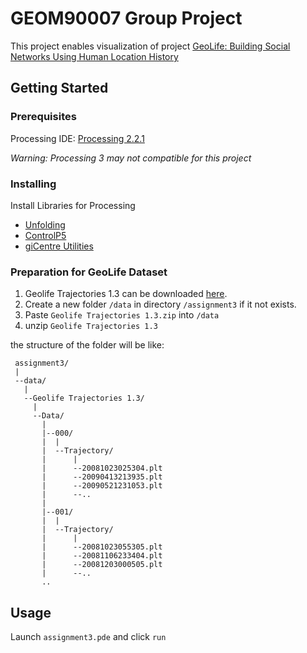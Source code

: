 # GEOM90007 Group Project

This project enables visualization of project [GeoLife: Building Social Networks Using Human Location History](https://www.microsoft.com/en-us/research/project/geolife-building-social-networks-using-human-location-history/?from=http%3A%2F%2Fresearch.microsoft.com%2Fen-us%2Fprojects%2Fgeolife%2Fdefault.aspx)


## Getting Started



### Prerequisites
Processing IDE: [Processing 2.2.1](https://processing.org/download/)

*Warning: Processing 3 may not compatible for this project*


### Installing

Install Libraries for Processing

* [Unfolding](http://unfoldingmaps.org/)
* [ControlP5](http://www.sojamo.de/libraries/controlP5/)
* [giCentre Utilities](https://www.gicentre.net/utils/)

### Preparation for GeoLife Dataset
1. Geolife Trajectories 1.3 can be downloaded [here](https://www.microsoft.com/en-us/download/details.aspx?id=52367).
2. Create a new folder `/data` in directory `/assignment3` if it not exists.
3. Paste `Geolife Trajectories 1.3.zip` into `/data`
4. unzip `Geolife Trajectories 1.3`

the structure of the folder will be like:

```
 assignment3/
 |
 --data/
   |
   --Geolife Trajectories 1.3/
     |
     --Data/
       |
       |--000/
       |  |
       |  --Trajectory/
       |      |
       |      --20081023025304.plt
       |      --20090413213935.plt
       |      --20090521231053.plt
       |      --..
       | 
       |--001/
       |  |
       |  --Trajectory/
       |      |
       |      --20081023055305.plt
       |      --20081106233404.plt
       |      --20081203000505.plt
       |      --..
       ..
```

## Usage
Launch `assignment3.pde` and click `run`